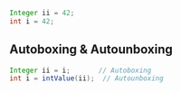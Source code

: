
```java
Integer ii = 42;
int i = 42;
```

## Autoboxing & Autounboxing
```java
Integer ii = i;       // Autoboxing
int i = intValue(ii);  // Autounboxing
```
